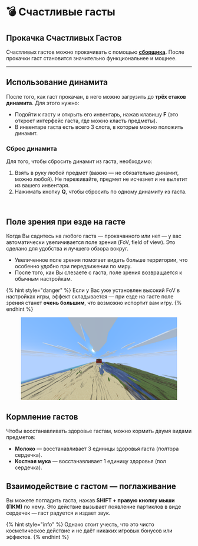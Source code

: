 # 💣 Счастливые гасты

## Прокачка Счастливых Гастов

Счастливых гастов можно прокачивать с помощью [**сборщика**](sborshik.md)**.** После прокачки гаст становится значительно функциональнее и мощнее.

***

## Использование динамита

После того, как гаст прокачан, в него можно загрузить до **трёх стаков динамита**. Для этого нужно:

* Подойти к гасту и открыть его инвентарь, нажав клавишу **F** (это откроет интерфейс гаста, где можно класть предметы).
* В инвентаре гаста есть всего 3 слота, в которые можно положить динамит.

### Сброс динамита

Для того, чтобы сбросить динамит из гаста, необходимо:

1. Взять в руку любой предмет (важно — не обязательно динамит, можно любой). Не переживайте, предмет не исчезнет и не вылетит из вашего инвентаря.
2. Нажимать кнопку **Q**, чтобы сбросить по одному динамиту из гаста.

<figure><img src="../../.gitbook/assets/bandicam 2025-07-11 19-55-44-750 (online-video-cutter.com).gif" alt=""><figcaption></figcaption></figure>

## Поле зрения при езде на гасте

Когда Вы садитесь на любого гаста — прокачанного или нет — у вас автоматически увеличивается поле зрения (FoV, field of view). Это сделано для удобства и лучшего обзора вокруг.

* Увеличенное поле зрения помогает видеть больше территории, что особенно удобно при передвижении по миру.
* После того, как Вы слезаете с гаста, поле зрения возвращается к обычным настройкам.

{% hint style="danger" %}
Если у Вас уже установлен высокий FoV в настройках игры, эффект складывается — при езде на гасте поле зрения станет **очень большим**, что возможно испортит вам игру.
{% endhint %}

<figure><img src="../../.gitbook/assets/2025-07-11_19.43.41.png" alt=""><figcaption></figcaption></figure>

## Кормление гастов

Чтобы восстанавливать здоровье гастам, можно кормить двумя видами предметов:

* **Молоко** — восстанавливает 3 единицы здоровья гаста (полтора сердечка).
* **Костная мука** — восстанавливает 1 единицу здоровья (пол сердечка).

## Взаимодействие с гастом — поглаживание

Вы можете погладить гаста, нажав **SHIFT + правую кнопку мыши (ПКМ)** по нему. Это действие вызывает появление партиклов в виде сердечек — гаст радуется и издает звук.

{% hint style="info" %}
Однако стоит учесть, что это чисто косметическое действие и не даёт никаких игровых бонусов или эффектов.
{% endhint %}
